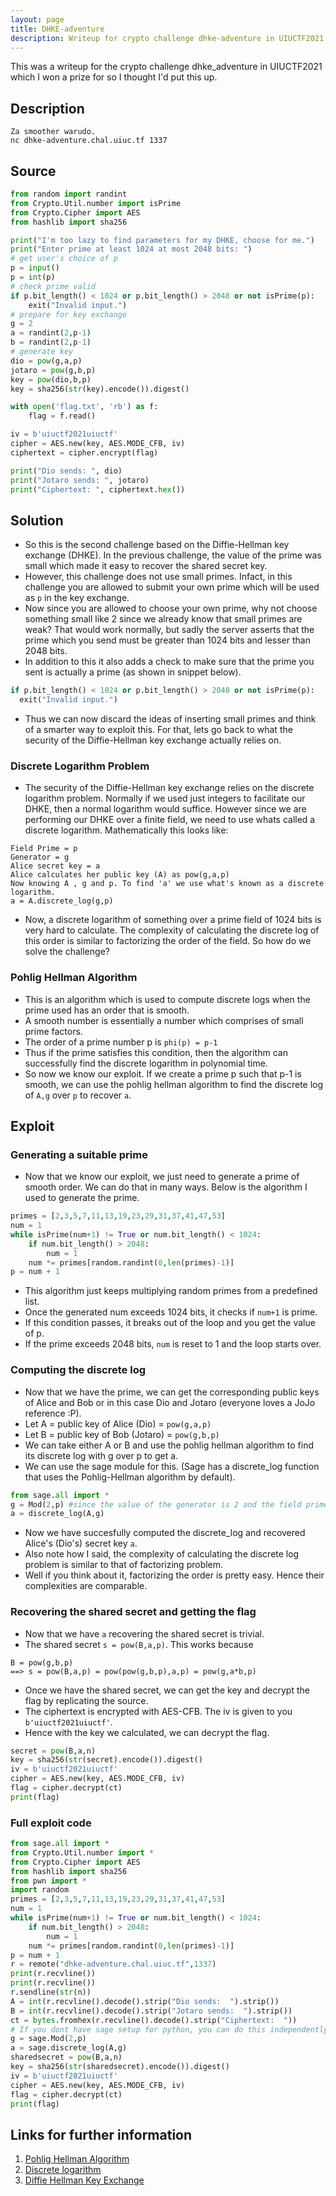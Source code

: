 ```yaml
---
layout: page
title: DHKE-adventure
description: Writeup for crypto challenge dhke-adventure in UIUCTF2021
---
```


This was a writeup for the crypto challenge dhke_adventure in UIUCTF2021 which I won a prize for so I thought I'd put this up.

## Description
```
Za smoother warudo.
nc dhke-adventure.chal.uiuc.tf 1337
```

## Source

```python
from random import randint
from Crypto.Util.number import isPrime
from Crypto.Cipher import AES
from hashlib import sha256

print("I'm too lazy to find parameters for my DHKE, choose for me.")
print("Enter prime at least 1024 at most 2048 bits: ")
# get user's choice of p
p = input()
p = int(p)
# check prime valid
if p.bit_length() < 1024 or p.bit_length() > 2048 or not isPrime(p):
    exit("Invalid input.")
# prepare for key exchange
g = 2
a = randint(2,p-1)
b = randint(2,p-1)
# generate key
dio = pow(g,a,p)
jotaro = pow(g,b,p)
key = pow(dio,b,p)
key = sha256(str(key).encode()).digest()

with open('flag.txt', 'rb') as f:
    flag = f.read()

iv = b'uiuctf2021uiuctf'
cipher = AES.new(key, AES.MODE_CFB, iv)
ciphertext = cipher.encrypt(flag)

print("Dio sends: ", dio)
print("Jotaro sends: ", jotaro)
print("Ciphertext: ", ciphertext.hex())
```

## Solution

* So this is the second challenge based on the Diffie-Hellman key exchange (DHKE). In the previous challenge, the value of the prime was small which made it easy to recover the shared secret key.
* However, this challenge does not use small primes. Infact, in this challenge you are allowed to submit your own prime which will be used as `p` in the key exchange.
* Now since you are allowed to choose your own prime, why not choose something small like 2 since we already know that small primes are weak? That would work normally, but sadly the server asserts that the prime which you send must be greater than 1024 bits and lesser than 2048 bits.
* In addition to this it also adds a check to make sure that the prime you sent is actually a prime (as shown in snippet below).

```python
if p.bit_length() < 1024 or p.bit_length() > 2048 or not isPrime(p):
  exit("Invalid input.")
```

* Thus we can now discard the ideas of inserting small primes and think of a smarter way to exploit this. For that, lets go back to what the security of the Diffie-Hellman key exchange actually relies on.

### Discrete Logarithm Problem

* The security of the Diffie-Hellman key exchange relies on the discrete logarithm problem. Normally if we used just integers to facilitate our DHKE, then a normal logarithm would suffice. However since we are performing our DHKE over a finite field, we need to use whats called a discrete logarithm. Mathematically this looks like:

```
Field Prime = p
Generator = g
Alice secret key = a
Alice calculates her public key (A) as pow(g,a,p)
Now knowing A , g and p. To find 'a' we use what's known as a discrete logarithm.
a = A.discrete_log(g,p)
```

* Now, a discrete logarithm of something over a prime field of 1024 bits is very hard to calculate. The complexity of calculating the discrete log of this order is similar to factorizing the order of the field. So how do we solve the challenge?

### Pohlig Hellman Algorithm

* This is an algorithm which is used to compute discrete logs when the prime used has an order that is smooth.
* A smooth number is essentially a number which comprises of small prime factors.
* The order of a prime number p is `phi(p) = p-1`
* Thus if the prime satisfies this condition, then the algorithm can successfully find the discrete logarithm in polynomial time.
* So now we know our exploit. If we create a prime p such that p-1 is smooth, we can use the pohlig hellman algorithm to find the discrete log of `A,g` over `p` to recover `a`.

## Exploit

### Generating a suitable prime

* Now that we know our exploit, we just need to generate a prime of smooth order. We can do that in many ways. Below is the algorithm I used to generate the prime.

```python
primes = [2,3,5,7,11,13,19,23,29,31,37,41,47,53]
num = 1
while isPrime(num+1) != True or num.bit_length() < 1024:
    if num.bit_length() > 2048:
        num = 1
    num *= primes[random.randint(0,len(primes)-1)]
p = num + 1
```

* This algorithm just keeps multiplying random primes from a predefined list.
* Once the generated num exceeds 1024 bits, it checks if `num+1` is prime.
* If this condition passes, it breaks out of the loop and you get the value of p.
* If the prime exceeds 2048 bits, `num` is reset to 1 and the loop starts over.

### Computing the discrete log

* Now that we have the prime, we can get the corresponding public keys of Alice and Bob or in this case Dio and Jotaro (everyone loves a JoJo reference :P).
* Let A = public key of Alice (Dio) = `pow(g,a,p)`
* Let B = public key of Bob (Jotaro) = `pow(g,b,p)`
* We can take either A or B and use the pohlig hellman algorithm to find its discrete log with g over p to get a.
* We can use the sage module for this. (Sage has a discrete_log function that uses the Pohlig-Hellman algorithm by default).  

```python
from sage.all import *
g = Mod(2,p) #since the value of the generator is 2 and the field prime is p
a = discrete_log(A,g)
```

* Now we have succesfully computed the discrete_log and recovered Alice's (Dio's) secret key `a`.
* Also note how I said, the complexity of calculating the discrete log problem is similar to that of factorizing problem.
* Well if you think about it, factorizing the order is pretty easy. Hence their complexities are comparable.

### Recovering the shared secret and getting the flag

* Now that we have `a` recovering the shared secret is trivial.
* The shared secret `s = pow(B,a,p)`. This works because

```
B = pow(g,b,p)
==> s = pow(B,a,p) = pow(pow(g,b,p),a,p) = pow(g,a*b,p)
```

* Once we have the shared secret, we can get the key and decrypt the flag by replicating the source.
* The ciphertext is encrypted with AES-CFB. The iv is given to you `b'uiuctf2021uiuctf'`.
* Hence with the key we calculated, we can decrypt the flag.

```python
secret = pow(B,a,n)
key = sha256(str(secret).encode()).digest()
iv = b'uiuctf2021uiuctf'
cipher = AES.new(key, AES.MODE_CFB, iv)
flag = cipher.decrypt(ct)
print(flag)
```

### Full exploit code

```python
from sage.all import *
from Crypto.Util.number import *
from Crypto.Cipher import AES
from hashlib import sha256
from pwn import *
import random
primes = [2,3,5,7,11,13,19,23,29,31,37,41,47,53]
num = 1
while isPrime(num+1) != True or num.bit_length() < 1024:
    if num.bit_length() > 2048:
        num = 1
    num *= primes[random.randint(0,len(primes)-1)]
p = num + 1
r = remote("dhke-adventure.chal.uiuc.tf",1337)
print(r.recvline())
print(r.recvline())
r.sendline(str(n))
A = int(r.recvline().decode().strip("Dio sends:  ").strip())
B = int(r.recvline().decode().strip("Jotaro sends:  ").strip())
ct = bytes.fromhex(r.recvline().decode().strip("Ciphertext:  "))
# If you dont have sage setup for python, you can do this independently on sagecell and put the value back in the script manually.
g = sage.Mod(2,p)
a = sage.discrete_log(A,g)
sharedsecret = pow(B,a,n)
key = sha256(str(sharedsecret).encode()).digest()
iv = b'uiuctf2021uiuctf'
cipher = AES.new(key, AES.MODE_CFB, iv)
flag = cipher.decrypt(ct)
print(flag)
```

## Links for further information

1. [Pohlig Hellman Algorithm](https://en.wikipedia.org/wiki/Pohlig%E2%80%93Hellman_algorithm)
2. [Discrete logarithm](https://en.wikipedia.org/wiki/Discrete_logarithm)
3. [Diffie Hellman Key Exchange](https://www.comparitech.com/blog/information-security/Diffie-Hellman-key-exchange/)
